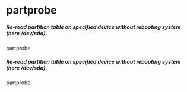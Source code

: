 # partprobe

##### Re-read partition table on specified device without rebooting system (here /dev/sda).

   partprobe 

##### Re-read partition table on specified device without rebooting system (here /dev/sda).

   partprobe 

